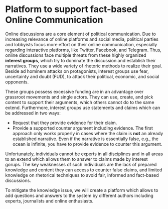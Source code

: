 # Platform to support fact-based Online Communication

Online discussions are a core element of political communication. Due to
increasing relevance of online platforms and social media, political parties and
lobbyists focus more effort on their online communication, especially regarding
interactive platforms, like Twitter, Facebook, and Telegram. Thus, online
discussions face multiple threats from these highly organized **interest groups**,
which try to dominate the discussion and establish their narratives. They use a
wide variety of rhetoric methods to realize their goal. Beside ad hominem attacks
on protagonists, interest groups use fear, uncertainty and doubt (FUD), to attack
their political, economic, and social opponents.

These groups possess excessive funding are in an advantage over grassroot
movements and single actors.  They can use, create, and pick content to support
their arguments, which others cannot do to the same extend. Furthermore, interest
groups use statements and claims which can be addressed in two ways:
 * Request that they provide evidence for their claim.
 * Provide a supported counter argument including evidence.
The first approach only works properly in cases where the claim is **not** an
already established narrative. Even if the narrative is essentially false, e.g.,
the ocean is infinite, you have to provide evidence to counter this argument. 

Unfortunately, individuals cannot be experts in all disciplines and in all
areas to an extend which allows them to answer to claims made by interest
gorups. The key weaknesses of such individuals are the lack of prepared knowledge
and content they can access to counter false claims, and limited knowledge on
rhetorical techniques to avoid fair, informed and fact-based discussions. 

To mitigate the knowledge issue, we will create a platform which allows to add
questions and answers to the system by different authors including experts,
journalists and online enthusiasts.


